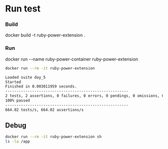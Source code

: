 # Run test 

### Build
docker build -t ruby-power-extension .


### Run
docker run --name ruby-power-container ruby-power-extension

```bash
docker run --rm -it ruby-power-extension  

Loaded suite day_5
Started
Finished in 0.003011959 seconds.
-------------------------------------------------------
2 tests, 2 assertions, 0 failures, 0 errors, 0 pendings, 0 omissions, 0 notifications
100% passed
-------------------------------------------------------
664.02 tests/s, 664.02 assertions/s
```

## Debug

```bash
docker run --rm -it ruby-power-extension sh
ls -la /app
```
